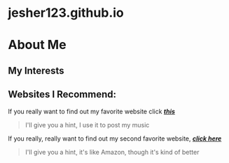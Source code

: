 # jesher123.github.io


# About Me  

## My Interests  

## Websites I Recommend:


If you really want to find out my favorite website click [**_this_**](https://www.youtube.com/channel/UCLICgsKrcOc02MLYre2ArjA/Sub_confirmation=1)  
>I'll give you a hint, I use it to post my music

If you really, really want to find out my second favorite website, [**_click here_**](https://www.etsy.com/?utm_source=bing&utm_medium=cpc&utm_term=etsy_e&utm_campaign=Search_US_Brand_BNG_ENG_General-Brand_Core_All_Exact&utm_ag=A1&utm_custom1=_k_9d1198de11f114671533ff4f52c434bc_k_&utm_content=bing_131876476_2730742026_81638812602015_kwd-38923007297:aud-805670570:loc-190_c_&utm_custom2=131876476&msclkid=9d1198de11f114671533ff4f52c434bc)
>I'll give you a hint, it's like Amazon, though it's kind of better